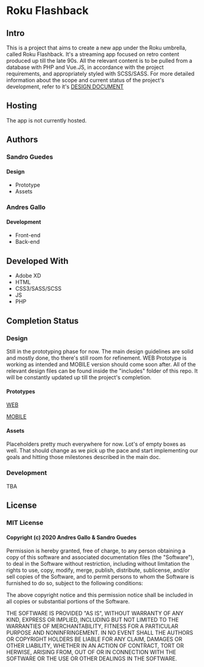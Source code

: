 # Roku Flashback

## Intro
This is a project that aims to create a new app under the Roku umbrella, called Roku Flashback. It's a streaming app focused on retro content produced up till the late 90s. All the relevant content is to be pulled from a database with PHP and Vue.JS, in accordance with the project requirements, and appropriately styled with SCSS/SASS.
For more detailed information about the scope and current status of the project's development, refer to it's [DESIGN DOCUMENT](https://docs.google.com/document/d/1PotuLRZd_NACGDrCuLhelIapcthBduG3xjNqrJ7mCSo/edit?usp=sharing)

## Hosting
The app is not currently hosted.

## Authors
### Sandro Guedes
#### Design
* Prototype
* Assets

### Andres Gallo
#### Development
* Front-end
* Back-end

## Developed With

* Adobe XD
* HTML
* CSS3/SASS/SCSS
* JS
* PHP

## Completion Status
### Design
Still in the prototyping phase for now. The main design guidelines are solid and mostly done, tho there's still room for refinement. WEB Prototype is working as intended and MOBILE version should come soon after. All of the relevant design files can be found inside the "includes" folder of this repo. It will be constantly updated up till the project's completion.
#### Prototypes
[WEB](https://xd.adobe.com/view/498bd617-a680-480e-8be4-0fdd244b5a96-1cd8/?fullscreen&hints=off)

[MOBILE](https://xd.adobe.com/view/821b5388-0c48-4ac3-a1b5-a24ced6cac43-d748/?fullscreen&hints=off)
#### Assets
Placeholders pretty much everywhere for now. Lot's of empty boxes as well. That should change as we pick up the pace and start implementing our goals and hitting those milestones described in the main doc.

### Development
TBA

## License
### MIT License
#### Copyright (c) 2020 Andres Gallo & Sandro Guedes

Permission is hereby granted, free of charge, to any person obtaining a copy of this software and associated documentation files (the "Software"), to deal in the Software without restriction, including without limitation the rights to use, copy, modify, merge, publish, distribute, sublicense, and/or sell copies of the Software, and to permit persons to whom the Software is furnished to do so, subject to the following conditions:

The above copyright notice and this permission notice shall be included in all copies or substantial portions of the Software.

THE SOFTWARE IS PROVIDED "AS IS", WITHOUT WARRANTY OF ANY KIND, EXPRESS OR IMPLIED, INCLUDING BUT NOT LIMITED TO THE WARRANTIES OF MERCHANTABILITY, FITNESS FOR A PARTICULAR PURPOSE AND NONINFRINGEMENT. IN NO EVENT SHALL THE AUTHORS OR COPYRIGHT HOLDERS BE LIABLE FOR ANY CLAIM, DAMAGES OR OTHER LIABILITY, WHETHER IN AN ACTION OF CONTRACT, TORT OR HERWISE, ARISING FROM, OUT OF OR IN CONNECTION WITH THE SOFTWARE OR THE USE OR OTHER DEALINGS IN THE SOFTWARE.

